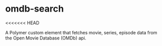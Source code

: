 # omdb-search
<<<<<<< HEAD

A Polymer custom element that fetches movie, series, episode data from the Open Movie Database (OMDb) api.
